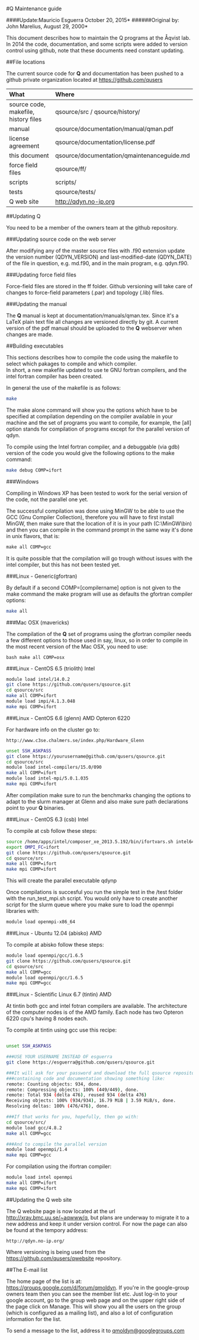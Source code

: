 #Q Maintenance guide

####Update:Mauricio Esguerra October 20, 2015*
######Original by: John Marelius, August 29, 2000*


This document describes  how to maintain the Q programs  at the Åqvist
lab.  
In  2014 the  code,  documentation,  and some  scripts  were added  to
version  control  using  github,   note that these  documents  need  constant
updating.


##File locations

The current source code for **Q** and documentation has been pushed to
a github private organization located at https://github.com/qusers


| What                                 | Where                                        |
|:------------------------------------ |:---------------------------------------------| 
| source code, makefile, history files | qsource/src / qsource/history/               |
| manual                               | qsource/documentation/manual/qman.pdf        |
| license agreement                    | qsource/documentation/license.pdf            |
| this document                        | qsource/documentation/qmaintenanceguide.md   |
| force field files                    | qsource/ff/                                  |
| scripts                              | scripts/                                     |
| tests                                | qsource/tests/                               |
| Q web site                           | http://qdyn.no-ip.org                        |


##Updating Q

You need to be a member of the owners team at the github repository.


###Updating source code on the web server

After modifying  any of  the master source  files with  .f90 extension
update  the  version   number  (QDYN_VERSION)  and  last-modified-date
(QDYN_DATE) of  the file  in question,  e.g.  md.f90, and  in the  main
program, e.g. qdyn.f90.


###Updating force field files

Force-field files are stored in  the ff folder. Github versioning will
take care  of changes  to force-field  parameters (.par)  and topology
(.lib) files.


###Updating the manual

The **Q** manual is kept at documentation/manuals/qman.tex. Since it's
a LaTeX plain  text file all changes are versioned  directly by git. A
current version  of the  pdf manual  should be  uploaded to  the **Q**
webserver when changes are made.


##Building executables

This sections describes how to compile the code using the makefile to
select which pakages to compile and which compiler.  
In short, a new makefile updated to use te GNU fortran compilers, and
the intel fortran compiler has been created.  

In general the use of the makefile is as follows:  

```bash
make
```

The make alone command will show you the options which have to be specified at
compilation depending on the compiler available in your machine and the set of
programs you want to compile, for example, the [all] option stands for compilation
of programs except for the parallel version of qdyn.  

To compile  using the  Intel fortran compiler,  and a  debuggable (via
gdb) version of  the code you would give the  following options to the
make command:  

```bash
make debug COMP=ifort
```


###Windows

Compiling in Windows XP has been tested to work for the serial version
of the code, not the parallel one yet.  

The successful compilation was done using  MinGW to be able to use the
GCC  (Gnu  Compiler Collection),  therefore  you  will  have to  first
install MinGW, then make sure that  the location of it is in your path
(C:\MinGW\bin) and then  you can compile in the  command prompt in the
same way it's done in unix flavors, that is:  

```bat
make all COMP=gcc
```

It  is quite  possible that  the  compilation will  go trough  without
issues with the intel compiler, but this has not been tested yet.


###Linux - Generic(gfortran)

By default if a second  COMP=[compilername] option is not given to the
make  command the  make  program  will use  as  defaults the  gfortran
compiler options:  

```bash
make all
```


###Mac OSX (mavericks)

The  compilation of  the  **Q**  set of  programs  using the  gfortran
compiler needs a few different options to those used in say, linux, so
in order  to compile in  the most recent version  of the Mac  OSX, you
need to use:

```bash make all COMP=osx ```


###Linux - CentOS 6.5 (triolith) Intel

```bash
module load intel/14.0.2
git clone https://github.com/qusers/qsource.git
cd qsource/src
make all COMP=ifort
module load impi/4.1.3.048
make mpi COMP=ifort
```


###Linux - CentOS 6.6 (glenn) AMD Opteron 6220  

For hardware info on the cluster go to:

    http://www.c3se.chalmers.se/index.php/Hardware_Glenn

```bash
unset SSH_ASKPASS
git clone https://yourusername@github.com/qusers/qsource.git
cd qsource/src
module load intel-compilers/15.0/090
make all COMP=ifort
module load intel-mpi/5.0.1.035
make mpi COMP=ifort
```

After compilation make sure to run the benchmarks changing the options
to  adapt to  the  slurm manager  at  Glenn and  also  make sure  path
declarations point to your **Q** binaries.


###Linux - CentOS 6.3 (csb) Intel

To compile at csb follow these steps:  

```bash
source /home/apps/intel/composer_xe_2013.5.192/bin/ifortvars.sh intel64
export OMPI_FC=ifort
git clone https://github.com/qusers/qsource.git
cd qsource/src
make all COMP=ifort
make mpi COMP=ifort
```

This will create the parallel executable qdynp  

Once compilations  is succesful you run  the simple test in  the /test
folder with the run_test_mpi.sh script.  You would only have to create
another script for the slurm queue where you make sure to load the
openmpi libraries with:  

```bash
module load openmpi-x86_64
```


###Linux - Ubuntu 12.04 (abisko) AMD

To compile at abisko follow these steps:  

```bash
module load openmpi/gcc/1.6.5
git clone https://github.com/qusers/qsource.git
cd qsource/src
make all COMP=gcc
module load openmpi/gcc/1.6.5
make mpi COMP=gcc
```


###Linux - Scientific Linux 6.7 (tintin) AMD

At  tintin both  gcc and  intel fotran  compilers are  available.  The
architecture of  the computer nodes is  of the AMD family.   Each node
has two Opteron 6220 cpu's having 8 nodes each.  

To compile at tintin using gcc use this recipe:  

```bash

unset SSH_ASKPASS

###USE YOUR USERNAME INSTEAD OF esguerra
git clone https://esguerra@github.com/qusers/qsource.git 

###It will ask for your password and download the full qsource repository 
###containing code and documentation showing something like:
remote: Counting objects: 934, done.
remote: Compressing objects: 100% (449/449), done.
remote: Total 934 (delta 476), reused 934 (delta 476)
Receiving objects: 100% (934/934), 16.79 MiB | 3.59 MiB/s, done.
Resolving deltas: 100% (476/476), done.

###If that works for you, hopefully, then go with:
cd qsource/src/
module load gcc/4.8.2
make all COMP=gcc

###And to compile the parallel version
module load openmpi/1.4
make mpi COMP=gcc
```

For compilation using the ifortran compiler:  

```bash
module load intel openmpi
make all COMP=ifort
make mpi COMP=ifort
```


##Updating the Q web site

The    Q    website    page    is    now   located    at    the    url
http://xray.bmc.uu.se/~aqwww/q, but  plans are underway  to migrate it
to a new address and keep it under version control. For now the page 
can also be found at the tempory address:  

    http://qdyn.no-ip.org/  

Where      versioning      is       being      used      from      the
https://github.com/qusers/qwebsite repository.


##The E-mail list

The       home      page      of       the      list       is      at:
https://groups.google.com/d/forum/qmoldyn.     If   you're    in   the
google-group owners team  then you can see the  member list etc.  Just
log-in  to your google account,  go to the  group web page and  on the
upper right side  of the page click on Manage. This  will show you all
the users  on the group (which  is configured as a  mailing list), and
also a lot of configuration information for the list.

To send a message to the list, address it to qmoldyn@googlegroups.com


